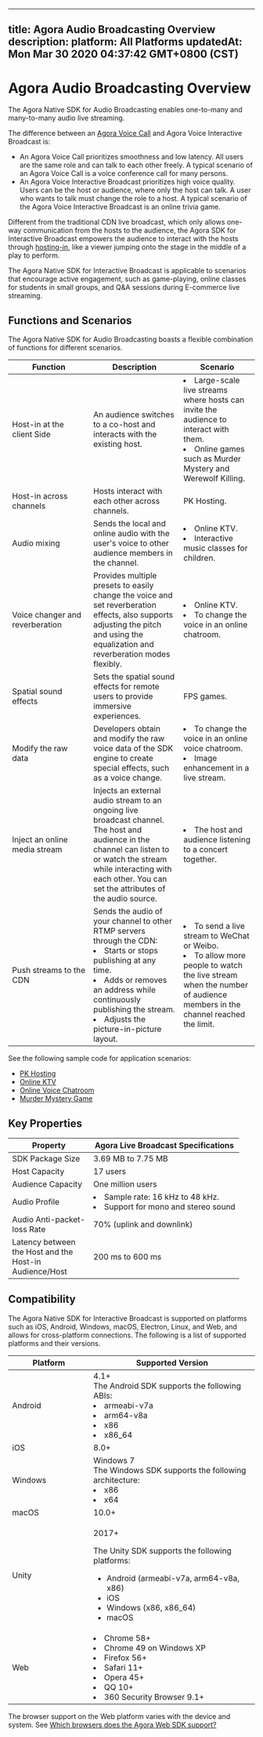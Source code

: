 
---
title: Agora Audio Broadcasting Overview
description: 
platform: All Platforms
updatedAt: Mon Mar 30 2020 04:37:42 GMT+0800 (CST)
---
# Agora Audio Broadcasting Overview
The Agora Native SDK for Audio Broadcasting enables one-to-many and many-to-many audio live streaming. 

The difference between an [Agora Voice Call](https://docs.agora.io/en/Voice/product_voice?platform=All%20Platforms) and Agora Voice Interactive Broadcast is:

- An Agora Voice Call prioritizes smoothness and low latency. All users are the same role and can talk to each other freely. A typical scenario of an Agora Voice Call is a voice conference call for many persons.
- An Agora Voice Interactive Broadcast prioritizes high voice quality. Users can be the host or audience, where only the host can talk. A user who wants to talk must change the role to a host. A typical scenario of the Agora Voice Interactive Broadcast is an online trivia game.

Different from the traditional CDN live broadcast, which only allows one-way communication from the hosts to the audience, the Agora SDK for Interactive Broadcast empowers the audience to interact with the hosts through [hosting-in](https://docs.agora.io/en/Agora%20Platform/terms?platform=All%20Platforms#hosting-in), like a viewer jumping onto the stage in the middle of a play to perform.

The Agora Native SDK for Interactive Broadcast is applicable to scenarios that encourage active engagement, such as game-playing, online classes for students in small groups, and Q&A sessions during E-commerce live streaming.

## Functions and Scenarios

The Agora Native SDK for Audio Broadcasting boasts a flexible combination of functions for different scenarios.

<style> table th:first-of-type {     width: 150px; } th:third-of-type {     width: 170px; }</style>

| Function                              | Description                                                  | Scenario                                                     |
| ------------------------------------- | ------------------------------------------------------------ | ------------------------------------------------------------ |
| Host-in at the client Side         | An audience switches to a co-host and interacts with the existing host. | <li>Large-scale live streams where hosts can invite the audience to interact with them. <li>Online games such as Murder Mystery and Werewolf Killing. |
| Host-in across channels            | Hosts interact with each other across channels.    | PK Hosting.                                                  |
| Audio mixing                          | Sends the local and online audio with the user's voice to other audience members in the channel. | <li>Online KTV. <li>Interactive music classes for children.    |
| Voice changer and reverberation     | Provides multiple presets to easily change the voice and set reverberation effects, also supports adjusting the pitch and using the equalization and reverberation modes flexibly.                    | <li>Online KTV.<li>To change the voice in an online chatroom.        |
|Spatial sound effects |	Sets the spatial sound effects for remote users to provide immersive experiences.|	FPS games. |
| Modify the raw data                    | Developers obtain and modify the raw voice data of the SDK engine to create special effects, such as a voice change. | <li>To change the voice in an online voice chatroom.<li>Image enhancement in a live stream. |
| Inject an online media stream         | Injects an external audio stream to an ongoing live broadcast channel. The host and audience in the channel can listen to or watch the stream while interacting with each other. You can set the attributes of the audio source. | <li>The host and audience listening to a concert together.    |
| Push streams to the CDN                | Sends the audio of your channel to other RTMP servers through the CDN:<li>Starts or stops publishing at any time.<li>Adds or removes an address while continuously publishing the stream. <li>Adjusts the picture-in-picture layout. | <li>To send a live stream to WeChat or Weibo.<li>To allow more people to watch the live stream when the number of audience members in the channel reached the limit. |

See the following sample code for application scenarios:

- [PK Hosting](https://github.com/AgoraIO/ARD-Agora-Online-PK/blob/master/README.zh.md)
- [Online KTV](https://github.com/AgoraIO/Agora-Online-KTV/blob/master/README.zh.md)
- [Online Voice Chatroom](https://github.com/AgoraIO-Usecase/Chatroom)
- [Murder Mystery Game](https://github.com/AgoraIO-Usecase/Murder-Mystery-Game)

## Key Properties

| Property                                          | Agora Live Broadcast Specifications                          |
| ------------------------------------------------- | ------------------------------------------------------------ |
| SDK Package Size                                  | 3.69 MB to 7.75 MB                                              |
| Host Capacity                                     | 17 users                                                  |
| Audience Capacity                                 | One million users                                       |
| Audio Profile                                     | <li>Sample rate: 16 kHz to 48 kHz.<li>Support for mono and stereo sound  |
| Audio Anti-packet-loss Rate                       | 70% (uplink and downlink)                               |
| Latency between the Host and the Host-in Audience/Host | 200 ms to 600 ms                                                  |

## Compatibility

The Agora Native SDK for Interactive Broadcast is supported on platforms such as iOS, Android, Windows, macOS, Electron, Linux, and Web, and allows for cross-platform connections. The following is a list of supported platforms and their versions.

| Platform             | Supported Version                                            |
| -------------------- | ------------------------------------------------------------ |
| Android              | 4.1+<br>The Android SDK supports the following ABIs:<li>armeabi-v7a<li>arm64-v8a<li>x86<li>x86_64 |
| iOS                  | 8.0+                                                         |
| Windows              | Windows 7<br>The Windows SDK supports the following architecture:<li>x86<li>x64                                                      |
| macOS                | 10.0+                                                        |
| Unity                | <p>2017+</p><p>The Unity SDK supports the following platforms:<p><ul><li>Android (armeabi-v7a, arm64-v8a, x86)<li>iOS<li>Windows (x86, x86_64)<li>macOS                                                        |
| Web                  | <li>Chrome 58+<li>Chrome 49 on Windows XP<li>Firefox 56+<li>Safari 11+<li>Opera 45+<li>QQ 10+<li>360 Security Browser 9.1+ |

<div class="alert note">The browser support on the Web platform varies with the device and system. See <a href="https://docs.agora.io/cn/faq/browser_support">Which browsers does the Agora Web SDK support?</a></div>
